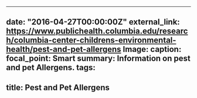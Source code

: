
---
date: "2016-04-27T00:00:00Z"
external_link: https://www.publichealth.columbia.edu/research/columbia-center-childrens-environmental-health/pest-and-pet-allergens
Image:
  caption: 
  focal_point: Smart
summary: Information on pest and pet Allergens.
tags: 
- 
title: Pest and Pet Allergens  
---
